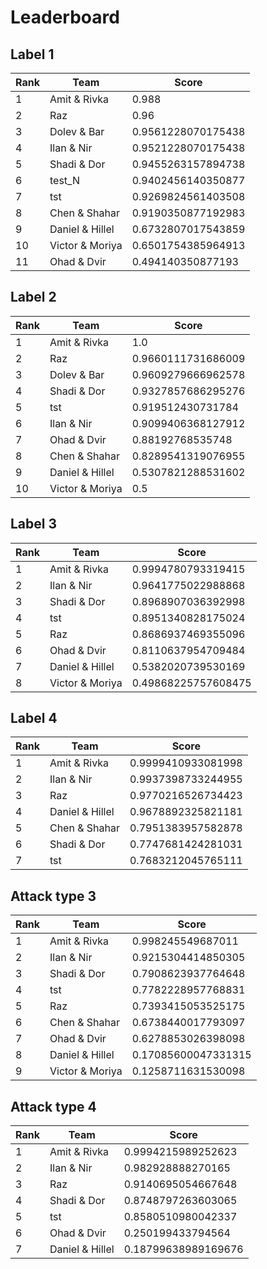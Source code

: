 # Leaderboard

## Label 1
| Rank | Team | Score |
|---|---|---|
|1|Amit & Rivka|0.988|
|2|Raz|0.96|
|3|Dolev & Bar|0.9561228070175438|
|4|Ilan & Nir|0.9521228070175438|
|5|Shadi & Dor|0.9455263157894738|
|6|test_N|0.9402456140350877|
|7|tst|0.9269824561403508|
|8|Chen & Shahar|0.9190350877192983|
|9|Daniel & Hillel|0.6732807017543859|
|10|Victor & Moriya|0.6501754385964913|
|11|Ohad & Dvir|0.494140350877193|


## Label 2
| Rank | Team | Score |
|---|---|---|
|1|Amit & Rivka|1.0|
|2|Raz|0.9660111731686009|
|3|Dolev & Bar|0.9609279666962578|
|4|Shadi & Dor|0.9327857686295276|
|5|tst|0.919512430731784|
|6|Ilan & Nir|0.9099406368127912|
|7|Ohad & Dvir|0.88192768535748|
|8|Chen & Shahar|0.8289541319076955|
|9|Daniel & Hillel|0.5307821288531602|
|10|Victor & Moriya|0.5|


## Label 3
| Rank | Team | Score |
|---|---|---|
|1|Amit & Rivka|0.9994780793319415|
|2|Ilan & Nir|0.9641775022988868|
|3|Shadi & Dor|0.8968907036392998|
|4|tst|0.8951340828175024|
|5|Raz|0.8686937469355096|
|6|Ohad & Dvir|0.8110637954709484|
|7|Daniel & Hillel|0.5382020739530169|
|8|Victor & Moriya|0.49868225757608475|


## Label 4
| Rank | Team | Score |
|---|---|---|
|1|Amit & Rivka|0.9999410933081998|
|2|Ilan & Nir|0.9937398733244955|
|3|Raz|0.9770216526734423|
|4|Daniel & Hillel|0.9678892325821181|
|5|Chen & Shahar|0.7951383957582878|
|6|Shadi & Dor|0.7747681424281031|
|7|tst|0.7683212045765111|


## Attack type 3
| Rank | Team | Score |
|---|---|---|
|1|Amit & Rivka|0.998245549687011|
|2|Ilan & Nir|0.9215304414850305|
|3|Shadi & Dor|0.7908623937764648|
|4|tst|0.7782228957768831|
|5|Raz|0.7393415053525175|
|6|Chen & Shahar|0.6738440017793097|
|7|Ohad & Dvir|0.6278853026398098|
|8|Daniel & Hillel|0.17085600047331315|
|9|Victor & Moriya|0.1258711631530098|


## Attack type 4
| Rank | Team | Score |
|---|---|---|
|1|Amit & Rivka|0.9994215989252623|
|2|Ilan & Nir|0.982928888270165|
|3|Raz|0.9140695054667648|
|4|Shadi & Dor|0.8748797263603065|
|5|tst|0.8580510980042337|
|6|Ohad & Dvir|0.250199433794564|
|7|Daniel & Hillel|0.18799638989169676|


